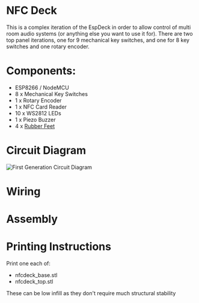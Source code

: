 # NFC Deck
This is a complex iteration of the EspDeck in order to allow control of multi room audio systems (or anything else you want to use it for). There are two top panel iterations, one for 9 mechanical key switches, and one for 8 key switches and one rotary encoder.

# Components:
  * ESP8266 / NodeMCU
  * 8  x Mechanical Key Switches
  * 1  x Rotary Encoder
  * 1  x NFC Card Reader
  * 10 x WS2812 LEDs
  * 1  x Piezo Buzzer
  * 4 x [Rubber Feet](https://www.amazon.com/dp/B06XPCLN23)

# Circuit Diagram
![First Generation Circuit Diagram](/assets/nfcdeck_circuit.svg)

# Wiring

# Assembly

# Printing Instructions
Print one each of:

 *  nfcdeck_base.stl
 *  nfcdeck_top.stl

These can be low infill as they don't require much structural stability
